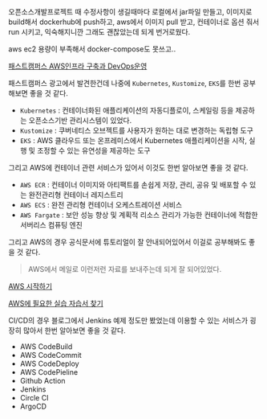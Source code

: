 오픈소스개발프로젝트 때 수정사항이 생길때마다 로컬에서 jar파일 만들고, 이미지로 build해서 dockerhub에 push하고, aws에서 이미지 pull 받고, 컨테이너로 옵션 줘서 run 시키고, 익숙해지니깐 그래도 괜찮았는데 되게 번거로웠다.

aws ec2 용량이 부족해서 docker-compose도 못쓰고..



[패스트캠퍼스 AWS인프라 구축과 DevOps운영](https://fastcampus.co.kr/dev_online_awsdevops?utm_source=kakao&utm_medium=display&utm_campaign=prd210909206717&utm_content=banner1206717)

패스트캠퍼스 광고에서 발견한건데 나중에 `Kubernetes`,  `Kustomize`, `EKS`를 한번 공부해보면 좋을 것 같다.

* `Kubernetes` : 컨테이너화된 애플리케이션의 자동디플로이, 스케일링 등을 제공하는 오픈소스기반 관리시스템이 있었다.
* `Kustomize` : 쿠버네티스 오브젝트를 사용자가 원하는 대로 변경하는 독립형 도구
* `EKS`  : AWS 클라우드 또는 온프레미스에서 Kubernetes 애플리케이션을 시작, 실행 및 조정할 수 있는 유연성을 제공하는 도구



그리고 AWS에 컨테이너 관련 서비스가 있어서 이것도 한번 알아보면 좋을 것 같다.

* `AWS ECR` : 컨테이너 이미지와 아티팩트를 손쉽게 저장, 관리, 공유 및 배포할 수 있는 완전관리형 컨테이너 레지스트리
* `AWS ECS` : 완전 관리형 컨테이너 오케스트레이션 서비스
* `AWS Fargate` : 보안 성능 향상 및 계획적 리소스 관리가 가능한 컨테이너에 적합한 서버리스 컴퓨팅 엔진



그리고 AWS의 경우 공식문서에 튜토리얼이 잘 안내되어있어서 이걸로 공부해봐도 좋을 것 같다.

> AWS에서 메일로 이런저런 자료를 보내주는데 되게 잘 되어있었다.

[AWS 시작하기](https://aws.amazon.com/ko/getting-started/?sc_channel=em&sc_campaign=APAC_field_LN_f30d-notouch-activation_20200713&sc_medium=em_297948&sc_content=adopt_f90d_f90d_field&sc_country=mult&sc_geo=apac&sc_category=mult&sc_outcome=adopt_f90d&trk=em_inv1_zt_kr_a_textlink&mkt_tok=MTEyLVRaTS03NjYAAAGBDOieP2-RpIpUK1f4MNjgQxwzUj4QkkpdDRnVksNmgS7o6Tqo1uHppmuvbQKyxjcY3puik-Lg1_k_kpl5k6lqftKGciJusYxtL89GUuS8ag3Zp7XfbABo#Launch_Your_First_Application)

[AWS에 필요한 실습 자습서 찾기](https://aws.amazon.com/ko/getting-started/hands-on/?getting-started-all.q=10%EB%B6%84&getting-started-all.q_operator=AND&sc_campaign=APAC_field_LN_f30d-notouch-activation_20200713&sc_medium=em_297948&sc_content=adopt_f90d_f90d_field&sc_country=mult&sc_geo=apac&sc_category=mult&sc_outcome=adopt_f90d&trk=em_inv2_zt_kr_a_textlink&mkt_tok=MTEyLVRaTS03NjYAAAGBHJALiuYqCyC3uAy2egW6O27twQlVHfb3zw1sYolJu9CkDUyZvVD4FvJK4EO6S7SJ2hRniiJXRnuS2Zx2mhddczI2ZQBvxyznRFmir84E0CdppzbWrT2c&awsf.getting-started-category=*all&awsf.getting-started-level=*all&awsf.getting-started-content-type=*all)



CI/CD의 경우 블로그에서 Jenkins 예제 정도만 봤었는데 이용할 수 있는 서비스가 굉장히 많아서 한번 알아보면 좋을 것 같다.

* AWS CodeBuild
* AWS CodeCommit
* AWS CodeDeploy
* AWS CodePieline
* Github Action
* Jenkins
* Circle CI
* ArgoCD



